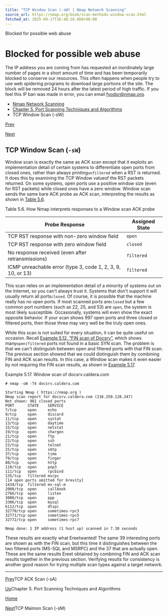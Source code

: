 ```yaml
---
title: "TCP Window Scan (-sW) | Nmap Network Scanning"
source_url: https://nmap.org/book/scan-methods-window-scan.html
fetched_at: 2025-09-17T16:40:28.060+00:00
---
```


Blocked for possible web abuse

Blocked for possible web abuse
==========

The IP address you are coming from has requested an inordinately large number of pages in a short amount of time and has been temporarily blocked to conserve our resources. This often happens when people try to use web spidering programs to download large portions of the site. The block will be removed 24 hours after the latest period of high traffic. If you feel this IP ban was made in error, you can email fyodor@nmap.org.

* [Nmap Network Scanning](https://nmap.org/book/toc.html)
* [Chapter 5. Port Scanning Techniques and Algorithms](https://nmap.org/book/scan-methods.html)
* TCP Window Scan (-sW)

[Prev](https://nmap.org/book/scan-methods-ack-scan.html)

[Next](https://nmap.org/book/scan-methods-maimon-scan.html)

TCP Window Scan (`-sW`)
----------

[]()[]()

Window scan is exactly the same as ACK scan except that it
exploits an implementation detail of certain systems to differentiate
open ports from closed ones, rather than always printing`unfiltered` when a RST is returned. It does this by
examining the TCP Window value[]()of the RST packets returned.
On some
systems, open ports use a positive window size (even for RST packets)
while closed ones have a zero window. Window scan sends the same bare
ACK probe as ACK scan, interpreting the results as shown in [Table 5.6](https://nmap.org/book/scan-methods-window-scan.html#scan-methods-tbl-window-scan-responses).

Table 5.6. How Nmap interprets responses to a Window scan ACK probe

|                      Probe Response                       |Assigned State|
|-----------------------------------------------------------|--------------|
|        TCP RST response with non-zero window field        |    `open`    |
|          TCP RST response with zero window field          |   `closed`   |
|     No response received (even after retransmissions)     |  `filtered`  |
|ICMP unreachable error (type 3, code 1, 2, 3, 9, 10, or 13)|  `filtered`  |

This scan relies on an implementation detail of a minority of
systems out on the Internet, so you can't always trust it. Systems
that don't support it will usually return all ports`closed`. Of course, it is possible that the machine
really has no open ports. If most scanned ports are`closed` but a few common port numbers (such as 22,
25, and 53) are `open`, the system is most likely
susceptible. Occasionally, systems will even show the exact opposite
behavior. If your scan shows 997 open ports and three closed or filtered
ports, then those three may very well be the truly open ones.

While this scan is not suited for every situation, it can be
quite useful on occasion. Recall [Example 5.12, “FIN scan of Docsrv”](https://nmap.org/book/scan-methods-null-fin-xmas-scan.html#scan-methods-ex-sco-fin-scan), which shows many`open|filtered` ports not found in a basic SYN scan.
The problem is that we can't distinguish between open and filtered
ports with that FIN scan. The previous section showed that we could
distinguish them by combining FIN and ACK scan results. In this case,
a Window scan makes it even easier by not requiring the FIN scan
results, as shown in [Example 5.17](https://nmap.org/book/scan-methods-window-scan.html#scan-methods-ex-sco-window-scan).

Example 5.17. Window scan of docsrv.caldera.com

[]()

```
# nmap -sW -T4 docsrv.caldera.com

Starting Nmap ( https://nmap.org )
Nmap scan report for docsrv.caldera.com (216.250.128.247)
Not shown: 961 closed ports
PORT      STATE    SERVICE
7/tcp     open     echo
9/tcp     open     discard
11/tcp    open     systat
13/tcp    open     daytime
15/tcp    open     netstat
19/tcp    open     chargen
21/tcp    open     ftp
22/tcp    open     ssh
23/tcp    open     telnet
25/tcp    open     smtp
37/tcp    open     time
79/tcp    open     finger
80/tcp    open     http
110/tcp   open     pop3
111/tcp   open     rpcbind
135/tcp   filtered msrpc
[14 open ports omitted for brevity]
1434/tcp  filtered ms-sql-m
2000/tcp  open     callbook
2766/tcp  open     listen
3000/tcp  open     ppp
3306/tcp  open     mysql
6112/tcp  open     dtspc
32770/tcp open     sometimes-rpc3
32771/tcp open     sometimes-rpc5
32772/tcp open     sometimes-rpc7

Nmap done: 1 IP address (1 host up) scanned in 7.30 seconds

```

These results are exactly what
Ereet[]()wanted! The same 39
interesting ports are shown as with the FIN scan, but this time it
distinguishes between the two filtered ports (MS-SQL and MSRPC) and
the 37 that are actually open. These are the same results Ereet obtained
by combining FIN and ACK scan results together in the previous
section. Verifying results for consistency is another good reason for
trying multiple scan types against a target network.

[]()

---

[Prev](https://nmap.org/book/scan-methods-ack-scan.html)TCP ACK Scan (-sA)

[Up](https://nmap.org/book/scan-methods.html)Chapter 5. Port Scanning Techniques and Algorithms

[Home](https://nmap.org/book/toc.html)

[Next](https://nmap.org/book/scan-methods-maimon-scan.html)TCP Maimon Scan (-sM)